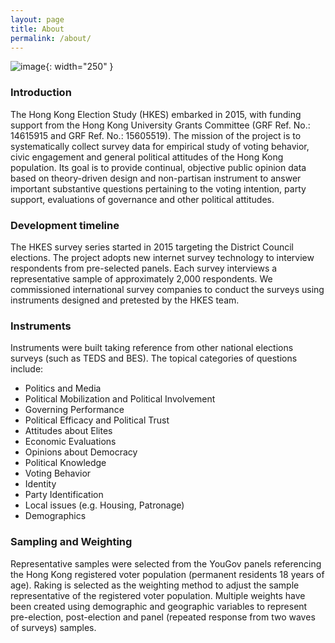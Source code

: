 ```yaml
---
layout: page
title: About
permalink: /about/
---
```


![image](/images/logo.png){: width="250" }

### Introduction
The Hong Kong Election Study (HKES) embarked in 2015, with funding support from the Hong Kong University Grants Committee (GRF Ref. No.: 14615915 and GRF Ref. No.: 15605519).  The mission of the project is to systematically collect survey data for empirical study of voting behavior, civic engagement and general political attitudes of the Hong Kong population.  Its goal is to provide continual, objective public opinion data based on theory-driven design and non-partisan instrument to answer important substantive questions pertaining to the voting intention, party support, evaluations of governance and other political attitudes.  

### Development timeline
The HKES survey series started in 2015 targeting the District Council elections. The project adopts new internet survey technology to interview respondents from pre-selected panels.  Each survey interviews a representative sample of approximately 2,000 respondents.  We commissioned international survey companies to conduct the surveys using instruments designed and pretested by the HKES team.   

### Instruments
Instruments were built taking reference from other national elections surveys (such as TEDS and BES).  The topical categories of questions include: 

* Politics and Media 
* Political Mobilization and Political Involvement 
* Governing Performance 
* Political Efficacy and Political Trust 
* Attitudes about Elites 
* Economic Evaluations 
* Opinions about Democracy 
* Political Knowledge 
* Voting Behavior 
* Identity 
* Party Identification 
* Local issues (e.g. Housing, Patronage)
* Demographics 


### Sampling and Weighting
Representative samples were selected from the YouGov panels referencing the Hong Kong registered voter population (permanent residents 18 years of age). Raking is selected as the weighting method to adjust the sample representative of the registered voter population.   Multiple weights have been created using demographic and geographic variables to represent pre-election, post-election and panel (repeated response from two waves of surveys) samples. 





